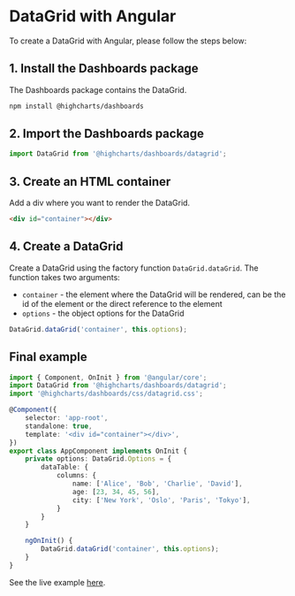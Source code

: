 # DataGrid with Angular
To create a DataGrid with Angular, please follow the steps below:

## 1. Install the Dashboards package
The Dashboards package contains the DataGrid.
```bash
npm install @highcharts/dashboards
```

## 2. Import the Dashboards package
```ts
import DataGrid from '@highcharts/dashboards/datagrid';
```

## 3. Create an HTML container  
Add a div where you want to render the DataGrid.
```html
<div id="container"></div>
```

## 4. Create a DataGrid
Create a DataGrid using the factory function `DataGrid.dataGrid`. The function takes two arguments:
- `container` - the element where the DataGrid will be rendered, can be the id of the element or the direct reference to the element
- `options` - the object options for the DataGrid
```ts
DataGrid.dataGrid('container', this.options);
```

## Final example
```ts
import { Component, OnInit } from '@angular/core';
import DataGrid from '@highcharts/dashboards/datagrid';
import '@highcharts/dashboards/css/datagrid.css';

@Component({
    selector: 'app-root',
    standalone: true,
    template: '<div id="container"></div>',
})
export class AppComponent implements OnInit {
    private options: DataGrid.Options = {
        dataTable: {
            columns: {
                name: ['Alice', 'Bob', 'Charlie', 'David'],
                age: [23, 34, 45, 56],
                city: ['New York', 'Oslo', 'Paris', 'Tokyo'],
            }
        }
    }

    ngOnInit() {
        DataGrid.dataGrid('container', this.options);
    }
}
```

See the live example [here](https://stackblitz.com/edit/highcharts-datagrid-angular?file=src%2Fmain.ts).

